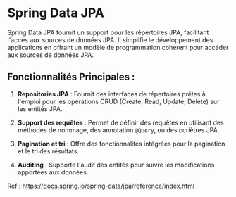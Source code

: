 # Spring Data JPA

 Spring Data JPA fournit un support pour les répertoires JPA, facilitant l'accès aux sources de données JPA. Il simplifie le développement des applications en offrant un modèle de programmation cohérent pour accéder aux sources de données JPA.

 ## Fonctionnalités Principales :

 1. **Repositories JPA** : Fournit des interfaces de répertoires prêtes à l'emploi pour les opérations CRUD (Create, Read, Update, Delete) sur les entités JPA.

 2. **Support des requêtes** : Permet de définir des requêtes en utilisant des méthodes de nommage, des annotation `@Query`, ou des ccriètres JPA.

 3. **Pagination et tri** : Offre des fonctionnalités intégrées pour la pagination et le tri des résultats.

 4. **Auditing** : Supporte l'audit des entités pour suivre les modifications apportées aux données.

 Ref : https://docs.spring.io/spring-data/jpa/reference/index.html